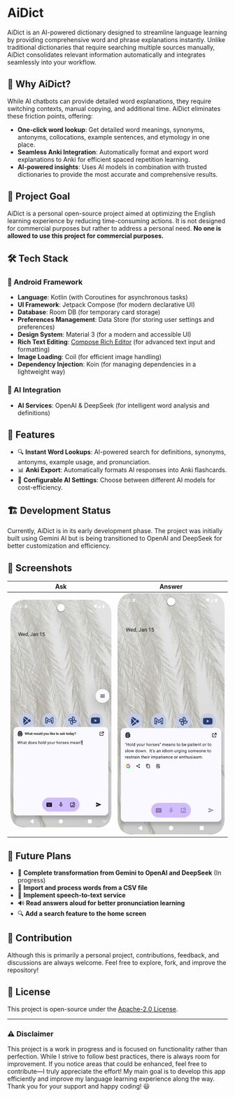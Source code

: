 # AiDict

AiDict is an AI-powered dictionary designed to streamline language learning by providing comprehensive word and phrase explanations instantly. Unlike traditional dictionaries that require searching multiple sources manually, AiDict consolidates relevant information automatically and integrates seamlessly into your workflow.

## 🚀 Why AiDict?

While AI chatbots can provide detailed word explanations, they require switching contexts, manual copying, and additional time. AiDict eliminates these friction points, offering:

- **One-click word lookup**: Get detailed word meanings, synonyms, antonyms, collocations, example sentences, and etymology in one place.
- **Seamless Anki Integration**: Automatically format and export word explanations to Anki for efficient spaced repetition learning.
- **AI-powered insights**: Uses AI models in combination with trusted dictionaries to provide the most accurate and comprehensive results.

## 🎯 Project Goal

AiDict is a personal open-source project aimed at optimizing the English learning experience by reducing time-consuming actions. It is not designed for commercial purposes but rather to address a personal need. **No one is allowed to use this project for commercial purposes.**

## 🛠️ Tech Stack

### 📱 Android Framework
- **Language**: Kotlin (with Coroutines for asynchronous tasks)
- **UI Framework**: Jetpack Compose (for modern declarative UI)
- **Database**: Room DB (for temporary card storage)
- **Preferences Management**: Data Store (for storing user settings and preferences)
- **Design System**: Material 3 (for a modern and accessible UI)
- **Rich Text Editing**: [Compose Rich Editor](https://github.com/MohamedRejeb/compose-rich-editor) (for advanced text input and formatting)
- **Image Loading**: Coil (for efficient image handling)
- **Dependency Injection**: Koin (for managing dependencies in a lightweight way)

### 🤖 AI Integration
- **AI Services**: OpenAI & DeepSeek (for intelligent word analysis and definitions)

## 📌 Features

- 🔍 **Instant Word Lookups**: AI-powered search for definitions, synonyms, antonyms, example usage, and pronunciation.
- 📊 **Anki Export**: Automatically formats AI responses into Anki flashcards.
- 🔧 **Configurable AI Settings**: Choose between different AI models for cost-efficiency.

## 🏗️ Development Status

Currently, AiDict is in its early development phase. The project was initially built using Gemini AI but is being transitioned to OpenAI and DeepSeek for better customization and efficiency.

## 📸 Screenshots

| Ask                  | Answer                     |
|----------------------|----------------------------|
| ![Ask](art/ask.jpeg) | ![Answer](art/answer.jpeg) |

## 🔮 Future Plans

- 🔄 **Complete transformation from Gemini to OpenAI and DeepSeek** (In progress)
- 📂 **Import and process words from a CSV file**
- 🎤 **Implement speech-to-text service**
- 🔊 **Read answers aloud for better pronunciation learning**
- 🔍 **Add a search feature to the home screen**

## 🤝 Contribution

Although this is primarily a personal project, contributions, feedback, and discussions are always welcome. Feel free to explore, fork, and improve the repository!

## 📜 License

This project is open-source under the [Apache-2.0 License](LICENSE).

---

### ⚠️ Disclaimer

This project is a work in progress and is focused on functionality rather than perfection. While I strive to follow best practices, there is always room for improvement. If you notice areas that could be enhanced, feel free to contribute—I truly appreciate the effort! My main goal is to develop this app efficiently and improve my language learning experience along the way. Thank you for your support and happy coding! 😃

